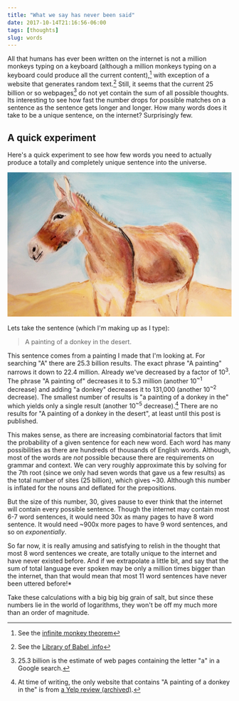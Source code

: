 ```yaml
---
title: "What we say has never been said"
date: 2017-10-14T21:16:56-06:00
tags: [thoughts]
slug: words
---
```


All that humans has ever been written on the internet is not a million monkeys typing on a keyboard (although a million monkeys typing on a keyboard could produce all the current content),[^1] with exception of a website that generates random text.[^2] Still, it seems that the current 25
billion or so webpages[^3] do not yet contain the sum of all possible thoughts.  Its interesting to see how fast the number drops for possible matches on a sentence as the sentence gets longer and longer. How many words does it take to be a unique sentence, on the
internet? Surprisingly few. 

## A quick experiment

Here's a quick experiment to see how few words you need to actually
produce a totally and completely unique sentence into the universe.

![My actual painting of a donkey in the desert.](/img/donkey.jpg)

Lets take the sentence (which I'm making up as I type):

> A painting of a donkey in the desert.


This sentence comes from a painting I made that I'm looking at. For
searching "A" there are 25.3 billion results. The exact phrase "A
painting" narrows it down to 22.4 million. Already we've decreased by
a factor of 10<sup>3</sup>. The phrase "A painting of" decreases it to 5.3
million (another 10<sup>~1</sup> decrease) and adding "a donkey" decreases
it to 131,000 (another 10<sup>~2</sup> decrease). The smallest number of
results is "a painting of a donkey in the" which yields only a single
result (another 10<sup>~5</sup> decrease).[^4] There are no results for "A
painting of a donkey in the desert", at least until this post is
published.


This makes sense, as there are increasing combinatorial factors that limit the probability of
a given sentence for each new word. Each word has many possibilities as there
are hundreds of thousands of 
English words. Although, most of the words are *not* possible because there are
requirements on grammar and context. We can very roughly approximate this by
solving for the 7th root (since we only had seven words that gave us a few
results) as the total number of sites (25 billion), which gives ~30. Although
this number is inflated for the nouns and deflated for the prepositions.

But the size of this number, 30, gives pause to ever think that the internet
will contain every possible sentence. Though the internet may contain most 6-7
word sentences, it would need 30x as many pages to have 8 word sentence. It
would need ~900x more pages to have 9 word sentences, and so on *exponentially*.

So far now, it is really amusing and satisfying to relish in the thought that
most 8 word sentences we create, are totally unique to the internet and have
never existed before. And if we extrapolate a little bit, and say that the sum
of total language ever spoken may be only a million times bigger than the
internet, than that would mean that most 11 word sentences have never been
uttered before!*

Take these calculations with a big big big grain of salt, but since these
numbers lie in the world of logarithms, they won't be off my much more
than an order of magnitude.

[^1]: See the [infinite monkey theorem](https://en.wikipedia.org/wiki/Infinite_monkey_theorem)
[^2]: See the [Library of Babel .info](https://libraryofbabel.info/)
[^3]: 25.3 billion is the estimate of web pages containing the letter "a" in a Google search.
[^4]: At time of writing, the only website that contains "A painting of a donkey in the" is from [a Yelp review (archived)](https://web.archive.org/web/20171015040441/https://www.yelp.com/list/pittsburgh-cool-stuff-to-do-pittsburgh).
